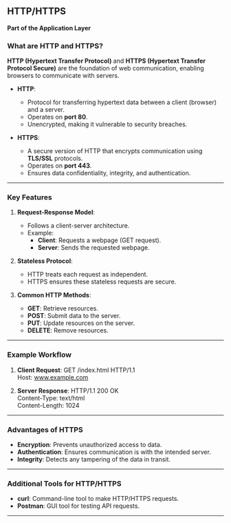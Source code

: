 ## HTTP/HTTPS
**Part of the Application Layer**

### What are HTTP and HTTPS?

**HTTP (Hypertext Transfer Protocol)** and **HTTPS (Hypertext Transfer Protocol Secure)** are the foundation of web communication, enabling browsers to communicate with servers.

- **HTTP**:
  - Protocol for transferring hypertext data between a client (browser) and a server.
  - Operates on **port 80**.
  - Unencrypted, making it vulnerable to security breaches.

- **HTTPS**:
  - A secure version of HTTP that encrypts communication using **TLS/SSL** protocols.
  - Operates on **port 443**.
  - Ensures data confidentiality, integrity, and authentication.

---

### Key Features

1. **Request-Response Model**:
   - Follows a client-server architecture.
   - Example:
     - **Client**: Requests a webpage (GET request).
     - **Server**: Sends the requested webpage.

2. **Stateless Protocol**:
   - HTTP treats each request as independent.
   - HTTPS ensures these stateless requests are secure.

3. **Common HTTP Methods**:
   - **GET**: Retrieve resources.
   - **POST**: Submit data to the server.
   - **PUT**: Update resources on the server.
   - **DELETE**: Remove resources.

---

### Example Workflow

1. **Client Request**:
   GET /index.html HTTP/1.1  
   Host: www.example.com  

2. **Server Response**:
   HTTP/1.1 200 OK  
   Content-Type: text/html  
   Content-Length: 1024  

---

### Advantages of HTTPS

- **Encryption**: Prevents unauthorized access to data.  
- **Authentication**: Ensures communication is with the intended server.  
- **Integrity**: Detects any tampering of the data in transit.  

---

### Additional Tools for HTTP/HTTPS

- **curl**: Command-line tool to make HTTP/HTTPS requests.  
- **Postman**: GUI tool for testing API requests.  

---
